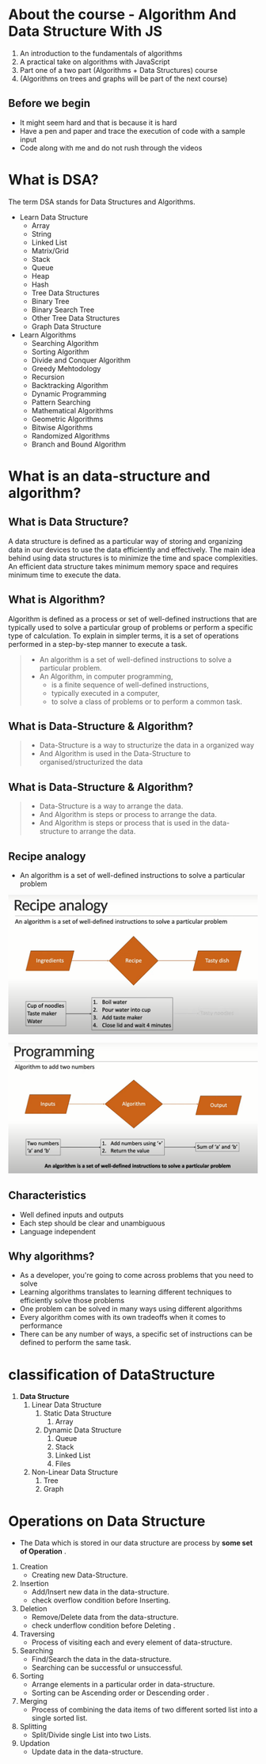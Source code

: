 # About the course - Algorithm And Data Structure With JS

1. An introduction to the fundamentals of algorithms
2. A practical take on algorithms with JavaScript
3. Part one of a two part (Algorithms + Data Structures) course
4. (Algorithms on trees and graphs will be part of the next course)


## Before we begin

* It might seem hard and that is because it is hard
* Have a pen and paper and trace the execution of code with a sample input
* Code along with me and do not rush through the videos

# What is DSA?

The term DSA stands for Data Structures and Algorithms.

* Learn Data Structure
  * Array
  * String
  * Linked List
  * Matrix/Grid
  * Stack
  * Queue
  * Heap
  * Hash
  * Tree Data Structures
  * Binary Tree
  * Binary Search Tree
  * Other Tree Data Structures
  * Graph Data Structure
* Learn Algorithms
  * Searching Algorithm
  * Sorting Algorithm
  * Divide and Conquer Algorithm
  * Greedy Mehtodology
  * Recursion
  * Backtracking Algorithm
  * Dynamic Programming
  * Pattern Searching
  * Mathematical Algorithms
  * Geometric Algorithms
  * Bitwise Algorithms
  * Randomized Algorithms
  * Branch and Bound Algorithm

# What is an data-structure and algorithm?

## What is Data Structure?

A data structure is defined as a particular way of storing and organizing data in our devices to use the data efficiently and effectively. The main idea behind using data structures is to minimize the time and space complexities. An efficient data structure takes minimum memory space and requires minimum time to execute the data.

## What is Algorithm?

Algorithm is defined as a process or set of well-defined instructions that are typically used to solve a particular group of problems or perform a specific type of calculation. To explain in simpler terms, it is a set of operations performed in a step-by-step manner to execute a task.

> * An algorithm is a set of well-defined instructions to solve a particular problem.
> * An Algorithm, in computer programming,
>   * is a finite sequence of well-defined instructions,
>   * typically executed in a computer,
>   * to solve a class of problems or to perform a common task.

## What is Data-Structure & Algorithm?

> * Data-Structure is a way to structurize the data in a organized way
> * And Algorithm is used in the Data-Structure to organised/structurized the data

## What is Data-Structure & Algorithm?

> * Data-Structure is a way to arrange the data.
> * And Algorithm is steps or process to arrange the data.
> * And Algorithm is steps or process that is used in the data-structure to arrange the data.

## Recipe analogy

* An algorithm is a set of well-defined instructions to solve a particular problem

![Receipe Anaogy](../image/0030.data-structure.0001.introduction/Receipe%20Analogy.png)

![example of basic algorithm](../image/0030.data-structure.0001.introduction/example%20of%20basic%20algorithm.png)

## Characteristics

* Well defined inputs and outputs
* Each step should be clear and unambiguous
* Language independent

## Why algorithms?

* As a developer, you're going to come across problems that you need to solve
* Learning algorithms translates to learning different techniques to efficiently solve those problems
* One problem can be solved in many ways using different algorithms
* Every algorithm comes with its own tradeoffs when it comes to performance
* There can be any number of ways, a specific set of instructions can be defined to perform the same task.

# classification of DataStructure

1. **Data Structure**
   1. Linear Data Structure
      1. Static Data Structure
         1. Array
      2. Dynamic Data Structure
         1. Queue
         2. Stack
         3. Linked List
         4. Files
   2. Non-Linear Data Structure
      1. Tree
      2. Graph

# Operations on Data Structure

* The Data  which is stored in our data structure are process by **some set of Operation** .

1. Creation
   * Creating new Data-Structure.
2. Insertion
   * Add/Insert new data in the data-structure.
   * check overflow condition before Inserting.
3. Deletion
   * Remove/Delete data from the data-structure.
   * check underflow condition before Deleting .
4. Traversing
   * Process of visiting each and every element of data-structure.
5. Searching
   * Find/Search the data in the data-structure.
   * Searching can be successful or unsuccessful.
6. Sorting
   * Arrange elements in a particular order in data-structure.
   * Sorting can be Ascending order or Descending order .
7. Merging
   * Process of combining the data items of two different sorted list into a single sorted list.
8. Splitting
   * Split/Divide single List into two Lists.
9. Updation
   * Update data in the data-structure.
